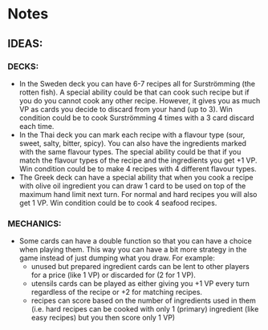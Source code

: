 # Notes

## IDEAS:

### DECKS:

- In the Sweden deck you can have 6-7 recipes all for Surströmming (the rotten fish).
A special ability could be that can cook such recipe but if you do you cannot cook any other recipe.
However, it gives you as much VP as cards you decide to discard from your hand (up to 3). Win
condition could be to cook Surströmming 4 times with a 3 card discard each time.
- In the Thai deck you can mark each recipe with a flavour type (sour, sweet, salty, bitter, spicy).
You can also have the ingredients marked with the same flavour types. The special ability could be
that if you match the flavour types of the recipe and the ingredients you get +1 VP. Win condition
could be to make 4 recipes with 4 different flavour types.
- The Greek deck can have a special ability that when you cook a recipe with olive oil ingredient
you can draw 1 card to be used on top of the maximum hand limit next turn. For normal and hard
recipes you will also get 1 VP. Win condition could be to cook 4 seafood recipes.

### MECHANICS:

- Some cards can have a double function so that you can have a choice when playing them. This way
you can have a bit more strategy in the game instead of just dumping what you draw. For example:
  - unused but prepared ingredient cards can be lent to other players for a price (like 1 VP) or
  discarded for (2 for 1 VP).
  - utensils cards can be played as either giving you +1 VP every turn regardless of the recipe or
  +2 for matching recipes.
  - recipes can score based on the number of ingredients used in them (i.e. hard recipes can be
  cooked with only 1 (primary) ingredient (like easy recipes) but you then score only 1 VP)
